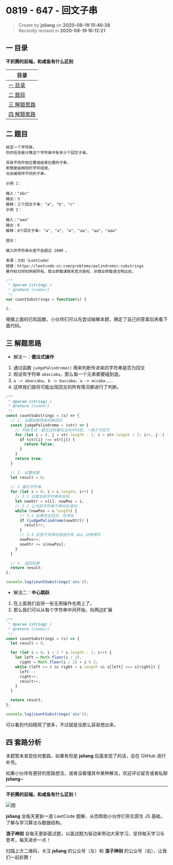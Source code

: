0819 - 647 - 回文子串
===

> Create by **jsliang** on **2020-08-19 15:46:38**  
> Recently revised in **2020-08-19 16:12:21**

## 一 目录

**不折腾的前端，和咸鱼有什么区别**

| 目录 |
| --- |
| [一 目录](#chapter-one) |
| [二 题目](#chapter-two) |
| [三 解题思路](#chapter-three) |
| [四 解题套路](#chapter-four) |

## 二 题目



```
给定一个字符串，
你的任务是计算这个字符串中有多少个回文子串。

具有不同开始位置或结束位置的子串，
即使是由相同的字符组成，
也会被视作不同的子串。

示例 1：

输入："abc"
输出：3
解释：三个回文子串: "a", "b", "c"
示例 2：

输入："aaa"
输出：6
解释：6个回文子串: "a", "a", "a", "aa", "aa", "aaa"
 
提示：

输入的字符串长度不会超过 1000 。

来源：力扣（LeetCode）
链接：https://leetcode-cn.com/problems/palindromic-substrings
著作权归领扣网络所有。商业转载请联系官方授权，非商业转载请注明出处。
```

```js
/**
 * @param {string} s
 * @return {number}
 */
var countSubstrings = function(s) {

};
```

根据上面的已知函数，小伙伴们可以先尝试破解本题，确定了自己的答案后再看下面代码。

## 三 解题思路



* 解法一：**傻瓜式操作**

1. 通过函数 `judgePalindrome()` 用来判断传进来的字符串是否为回文
2. 假设有字符串 `abaccaba`，那么每一个元素都要碰到底。
3. `a -> abaccaba`、`b -> baccaba`、`a -> accaba`……
4. 这样我们就将可能出现回文的所有情况都进行了判断。

```js
/**
 * @param {string} s
 * @return {number}
 */
const countSubstrings = (s) => {
  // 1. 设置函数用来判断回文
  const judgePalindrome = (str) => {
    // 判断方式：最左边和最右边向中间走，一致才为回文
    for (let i = 0, j = str.length - 1; i < str.length / 2; i++, j--) {
      if (str[i] !== str[j]) {
        return false;
      }
    }
    return true;
  }

  // 2. 设置结果
  let result = 0;
  
  // 3 遍历字符串
  for (let i = 0; i < s.length; i++) {
    // 3.1 设置当前字符串和坐标
    let nowStr = s[i], nowPos = i;
    // 3.2 让当前字符串不停向右滑动
    while (nowPos < s.length) {
      // 3.3 如果存在回文，则添加
      if (judgePalindrome(nowStr)) {
        result++;
      }
      // 3.4 这里不停滑动是因为有 aba 这种情形
      nowPos++;
      nowStr += s[nowPos];
    }
  }

  // 4. 返回结果
  return result;
};

console.log(countSubstrings('aba'));
```

* 解法二：**中心跳跃**

1. 在上面我们会将一些无用操作也用上了。
2. 那么我们可以从每个字符串中间开始，向两边扩展

```js
/**
 * @param {string} s
 * @return {number}
 */
const countSubstrings = (s) => {
  let result = 0;

  for (let i = 0; i < 2 * s.length - 1; i++) {
    let left = Math.floor(i / 2),
      right = Math.floor(i / 2) + i % 2;
    while (left >= 0 && right < s.length && s[left] === s[right]) {
      left--;
      right++;
      result++;
    }
  }

  return result;
};

console.log(countSubstrings('aba'));
```

可以看到代码精简了很多，不过就是没那么容易想出来。

## 四 套路分析



本题暂未发现任何套路，如果有但是 **jsliang** 后面发现了的话，会在 GitHub 进行补充。

如果小伙伴有更好的思路想法，或者没看懂其中某种解法，欢迎评论留言或者私聊 **jsliang**~

---

**不折腾的前端，和咸鱼有什么区别！**

![图](https://github.com/LiangJunrong/document-library/blob/master/public-repertory/img/z-index-small.png?raw=true)

**jsliang** 会每天更新一道 LeetCode 题解，从而帮助小伙伴们夯实原生 JS 基础，了解与学习算法与数据结构。

**浪子神剑** 会每天更新面试题，以面试题为驱动来带动大家学习，坚持每天学习与思考，每天进步一点！

扫描上方二维码，关注 **jsliang** 的公众号（左）和 **浪子神剑** 的公众号（右），让我们一起折腾！

